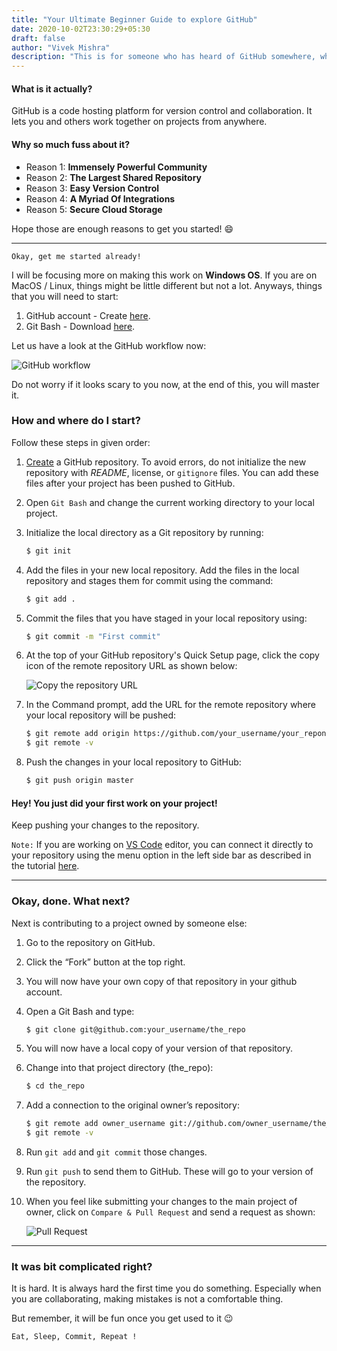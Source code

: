```yaml
---
title: "Your Ultimate Beginner Guide to explore GitHub"
date: 2020-10-02T23:30:29+05:30
draft: false
author: "Vivek Mishra"
description: "This is for someone who has heard of GitHub somewhere, who knows little about what it is used for, or someone who tried it but found it hard work with or understand. Let us make this simple."
---
```


#### What is it actually?

GitHub is a code hosting platform for version control and collaboration. It lets you and others work together on projects from anywhere.

#### Why so much fuss about it?

- Reason 1: **Immensely Powerful Community**
- Reason 2: **The Largest Shared Repository**
- Reason 3: **Easy Version Control**
- Reason 4: **A Myriad Of Integrations**
- Reason 5: **Secure Cloud Storage**

Hope those are enough reasons to get you started! :smile:

---

`Okay, get me started already!`

I will be focusing more on making this work on **Windows OS**. If you are on MacOS / Linux, things might be little different but not a lot. Anyways, things that you will need to start:

1. GitHub account - Create [here](https://github.com/).
2. Git Bash - Download [here](https://github.com/git-for-windows/git/releases/download/v2.28.0.windows.1/Git-2.28.0-64-bit.exe).

Let us have a look at the GitHub workflow now:

![GitHub workflow](https://hackernoon.com/hn-images/1*iHPPa72N11sBI_JSDEGxEA.png)

Do not worry if it looks scary to you now, at the end of this, you will master it.

### How and where do I start?

Follow these steps in given order:

1. [Create](https://docs.github.com/en/enterprise/2.13/user/articles/creating-a-new-repository) a GitHub repository. To avoid errors, do not initialize the new repository with _README_, license, or `gitignore` files. You can add these files after your project has been pushed to GitHub.

2. Open `Git Bash` and change the current working directory to your local project.

3. Initialize the local directory as a Git repository by running:

   ```bash
   $ git init
   ```

4. Add the files in your new local repository. Add the files in the local repository and stages them for commit using the command:

   ```bash
   $ git add .
   ```

5. Commit the files that you have staged in your local repository using:

   ```bash
   $ git commit -m "First commit"
   ```

6. At the top of your GitHub repository's Quick Setup page, click the copy icon of the remote repository URL as shown below:

   ![Copy the repository URL](https://docs.github.com/assets/images/help/repository/copy-remote-repository-url-quick-setup.png)

7. In the Command prompt, add the URL for the remote repository where your local repository will be pushed:

   ```bash
   $ git remote add origin https://github.com/your_username/your_reponame.git
   $ git remote -v
   ```

8. Push the changes in your local repository to GitHub:

   ```bash
   $ git push origin master
   ```

#### Hey! You just did your first work on your project!

Keep pushing your changes to the repository.

`Note:`
If you are working on [VS Code](https://code.visualstudio.com/download) editor, you can connect it directly to your repository using the menu option in the left side bar as described in the tutorial [here](https://code.visualstudio.com/docs/editor/github).

---

### Okay, done. What next?

Next is contributing to a project owned by someone else:

1. Go to the repository on GitHub.
2. Click the “Fork” button at the top right.
3. You will now have your own copy of that repository in your github account.
4. Open a Git Bash and type:

   ```bash
   $ git clone git@github.com:your_username/the_repo
   ```

5. You will now have a local copy of your version of that repository.
6. Change into that project directory (the_repo):

   ```bash
   $ cd the_repo
   ```

7. Add a connection to the original owner’s repository:

   ```bash
   $ git remote add owner_username git://github.com/owner_username/the_repo
   $ git remote -v
   ```

8. Run `git add` and `git commit` those changes.

9. Run `git push` to send them to GitHub. These will go to your version of the repository.

10. When you feel like submitting your changes to the main project of owner, click on `Compare & Pull Request` and send a request as shown:

    ![Pull Request](https://www.freecodecamp.org/news/content/images/2020/01/pullRequest-1.png)

---

### It was bit complicated right?

It is hard. It is always hard the first time you do something. Especially when you are collaborating, making mistakes is not a comfortable thing.

But remember, it will be fun once you get used to it :wink:

`Eat, Sleep, Commit, Repeat !`

